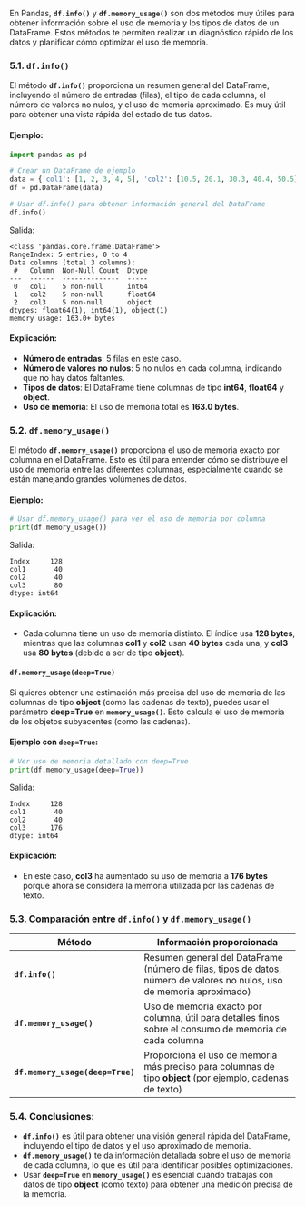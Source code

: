 
En Pandas, **`df.info()`** y **`df.memory_usage()`** son dos métodos muy útiles para obtener información sobre el uso de memoria y los tipos de datos de un DataFrame. Estos métodos te permiten realizar un diagnóstico rápido de los datos y planificar cómo optimizar el uso de memoria.

### 5.1. **`df.info()`**

El método **`df.info()`** proporciona un resumen general del DataFrame, incluyendo el número de entradas (filas), el tipo de cada columna, el número de valores no nulos, y el uso de memoria aproximado. Es muy útil para obtener una vista rápida del estado de tus datos.

#### Ejemplo:

```python
import pandas as pd

# Crear un DataFrame de ejemplo
data = {'col1': [1, 2, 3, 4, 5], 'col2': [10.5, 20.1, 30.3, 40.4, 50.5], 'col3': ['A', 'B', 'C', 'D', 'E']}
df = pd.DataFrame(data)

# Usar df.info() para obtener información general del DataFrame
df.info()
```

Salida:
```
<class 'pandas.core.frame.DataFrame'>
RangeIndex: 5 entries, 0 to 4
Data columns (total 3 columns):
 #   Column  Non-Null Count  Dtype  
---  ------  --------------  -----  
 0   col1    5 non-null      int64  
 1   col2    5 non-null      float64
 2   col3    5 non-null      object 
dtypes: float64(1), int64(1), object(1)
memory usage: 163.0+ bytes
```

#### Explicación:
- **Número de entradas**: 5 filas en este caso.
- **Número de valores no nulos**: 5 no nulos en cada columna, indicando que no hay datos faltantes.
- **Tipos de datos**: El DataFrame tiene columnas de tipo **int64**, **float64** y **object**.
- **Uso de memoria**: El uso de memoria total es **163.0 bytes**.

### 5.2. **`df.memory_usage()`**

El método **`df.memory_usage()`** proporciona el uso de memoria exacto por columna en el DataFrame. Esto es útil para entender cómo se distribuye el uso de memoria entre las diferentes columnas, especialmente cuando se están manejando grandes volúmenes de datos.

#### Ejemplo:

```python
# Usar df.memory_usage() para ver el uso de memoria por columna
print(df.memory_usage())
```

Salida:
```
Index     128
col1       40
col2       40
col3       80
dtype: int64
```

#### Explicación:
- Cada columna tiene un uso de memoria distinto. El índice usa **128 bytes**, mientras que las columnas **col1** y **col2** usan **40 bytes** cada una, y **col3** usa **80 bytes** (debido a ser de tipo **object**).
  
#### `df.memory_usage(deep=True)`
Si quieres obtener una estimación más precisa del uso de memoria de las columnas de tipo **object** (como las cadenas de texto), puedes usar el parámetro **deep=True** en **`memory_usage()`**. Esto calcula el uso de memoria de los objetos subyacentes (como las cadenas).

#### Ejemplo con **`deep=True`**:

```python
# Ver uso de memoria detallado con deep=True
print(df.memory_usage(deep=True))
```

Salida:
```
Index     128
col1       40
col2       40
col3      176
dtype: int64
```

#### Explicación:
- En este caso, **col3** ha aumentado su uso de memoria a **176 bytes** porque ahora se considera la memoria utilizada por las cadenas de texto.

### 5.3. **Comparación entre `df.info()` y `df.memory_usage()`**

| Método          | Información proporcionada                                    |
|-----------------|--------------------------------------------------------------|
| **`df.info()`** | Resumen general del DataFrame (número de filas, tipos de datos, número de valores no nulos, uso de memoria aproximado) |
| **`df.memory_usage()`** | Uso de memoria exacto por columna, útil para detalles finos sobre el consumo de memoria de cada columna |
| **`df.memory_usage(deep=True)`** | Proporciona el uso de memoria más preciso para columnas de tipo **object** (por ejemplo, cadenas de texto) |

### 5.4. **Conclusiones**:
- **`df.info()`** es útil para obtener una visión general rápida del DataFrame, incluyendo el tipo de datos y el uso aproximado de memoria.
- **`df.memory_usage()`** te da información detallada sobre el uso de memoria de cada columna, lo que es útil para identificar posibles optimizaciones.
- Usar **`deep=True`** en **`memory_usage()`** es esencial cuando trabajas con datos de tipo **object** (como texto) para obtener una medición precisa de la memoria.

